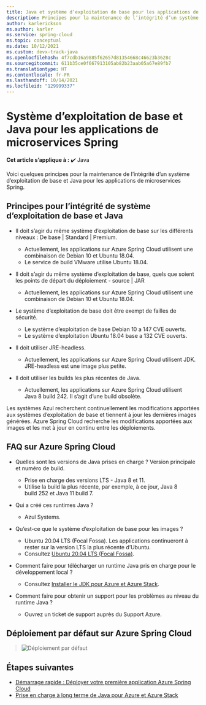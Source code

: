 ```yaml
---
title: Java et système d’exploitation de base pour les applications de microservices Azure Spring Cloud
description: Principes pour la maintenance de l’intégrité d’un système d’exploitation de base et Java pour les applications de microservices Azure Spring Cloud.
author: karlerickson
ms.author: karler
ms.service: spring-cloud
ms.topic: conceptual
ms.date: 10/12/2021
ms.custom: devx-track-java
ms.openlocfilehash: 4f7cdb16a9885f62657d81354668c46623b3628c
ms.sourcegitcommit: 611b35ce0f667913105ab82b23aab05a67e89fb7
ms.translationtype: HT
ms.contentlocale: fr-FR
ms.lasthandoff: 10/14/2021
ms.locfileid: "129999337"
---
```

# <a name="java-and-base-os-for-spring-microservice-apps"></a>Système d’exploitation de base et Java pour les applications de microservices Spring

**Cet article s’applique à :** ✔️ Java

Voici quelques principes pour la maintenance de l’intégrité d’un système d’exploitation de base et Java pour les applications de microservices Spring.

## <a name="principles-for-healthy-java-and-base-os"></a>Principes pour l’intégrité de système d’exploitation de base et Java

* Il doit s’agir du même système d’exploitation de base sur les différents niveaux : De base | Standard | Premium.

    * Actuellement, les applications sur Azure Spring Cloud utilisent une combinaison de Debian 10 et Ubuntu 18.04.
    * Le service de build VMware utilise Ubuntu 18.04.

* Il doit s’agir du même système d’exploitation de base, quels que soient les points de départ du déploiement - source | JAR

    * Actuellement, les applications sur Azure Spring Cloud utilisent une combinaison de Debian 10 et Ubuntu 18.04.

* Le système d’exploitation de base doit être exempt de failles de sécurité.

    * Le système d’exploitation de base Debian 10 a 147 CVE ouverts.
    * Le système d’exploitation Ubuntu 18.04 base a 132 CVE ouverts.

* Il doit utiliser JRE-headless.

    * Actuellement, les applications sur Azure Spring Cloud utilisent JDK. JRE-headless est une image plus petite.

* Il doit utiliser les builds les plus récentes de Java.

    * Actuellement, les applications sur Azure Spring Cloud utilisent Java 8 build 242. Il s’agit d’une build obsolète.

Les systèmes Azul recherchent continuellement les modifications apportées aux systèmes d’exploitation de base et tiennent à jour les dernières images générées. Azure Spring Cloud recherche les modifications apportées aux images et les met à jour en continu entre les déploiements.

## <a name="faq-for-azure-spring-cloud"></a>FAQ sur Azure Spring Cloud

* Quelles sont les versions de Java prises en charge ? Version principale et numéro de build.

    * Prise en charge des versions LTS - Java 8 et 11.
    * Utilise la build la plus récente, par exemple, à ce jour, Java 8 build 252 et Java 11 build 7.

* Qui a créé ces runtimes Java ?

    * Azul Systems.

* Qu’est-ce que le système d’exploitation de base pour les images ?

    * Ubuntu 20.04 LTS (Focal Fossa). Les applications continueront à rester sur la version LTS la plus récente d’Ubuntu.
    * Consultez [Ubuntu 20.04 LTS (Focal Fossa)](http://releases.ubuntu.com/focal/).

* Comment faire pour télécharger un runtime Java pris en charge pour le développement local ?

    * Consultez [Installer le JDK pour Azure et Azure Stack](/azure/developer/java/fundamentals/java-jdk-install).

* Comment faire pour obtenir un support pour les problèmes au niveau du runtime Java ?

    * Ouvrez un ticket de support auprès du Support Azure.

## <a name="default-deployment-on-azure-spring-cloud"></a>Déploiement par défaut sur Azure Spring Cloud

> ![Déploiement par défaut](media/spring-cloud-principles/spring-cloud-default-deployment.png)

## <a name="next-steps"></a>Étapes suivantes

* [Démarrage rapide : Déployer votre première application Azure Spring Cloud](./quickstart.md)
* [Prise en charge à long terme de Java pour Azure et Azure Stack](/azure/developer/java/fundamentals/java-support-on-azure)
